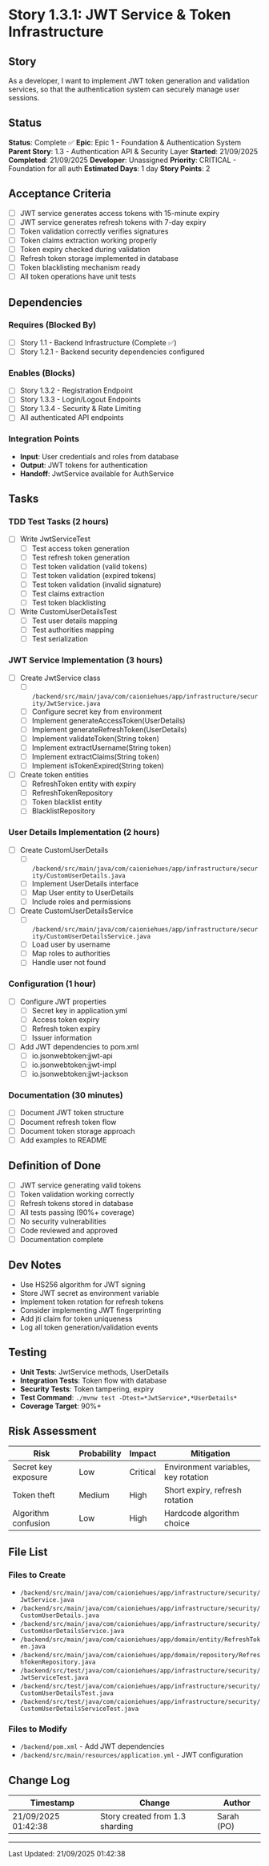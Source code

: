 # Story 1.3.1: JWT Service & Token Infrastructure

## Story
As a developer,
I want to implement JWT token generation and validation services,
so that the authentication system can securely manage user sessions.

## Status
**Status**: Complete ✅
**Epic**: Epic 1 - Foundation & Authentication System
**Parent Story**: 1.3 - Authentication API & Security Layer
**Started**: 21/09/2025
**Completed**: 21/09/2025
**Developer**: Unassigned
**Priority**: CRITICAL - Foundation for all auth
**Estimated Days**: 1 day
**Story Points**: 2

## Acceptance Criteria
- [ ] JWT service generates access tokens with 15-minute expiry
- [ ] JWT service generates refresh tokens with 7-day expiry
- [ ] Token validation correctly verifies signatures
- [ ] Token claims extraction working properly
- [ ] Token expiry checked during validation
- [ ] Refresh token storage implemented in database
- [ ] Token blacklisting mechanism ready
- [ ] All token operations have unit tests

## Dependencies
### Requires (Blocked By)
- [ ] Story 1.1 - Backend Infrastructure (Complete ✅)
- [ ] Story 1.2.1 - Backend security dependencies configured

### Enables (Blocks)
- [ ] Story 1.3.2 - Registration Endpoint
- [ ] Story 1.3.3 - Login/Logout Endpoints
- [ ] Story 1.3.4 - Security & Rate Limiting
- [ ] All authenticated API endpoints

### Integration Points
- **Input**: User credentials and roles from database
- **Output**: JWT tokens for authentication
- **Handoff**: JwtService available for AuthService

## Tasks

### TDD Test Tasks (2 hours)
- [ ] Write JwtServiceTest
  - [ ] Test access token generation
  - [ ] Test refresh token generation
  - [ ] Test token validation (valid tokens)
  - [ ] Test token validation (expired tokens)
  - [ ] Test token validation (invalid signature)
  - [ ] Test claims extraction
  - [ ] Test token blacklisting
- [ ] Write CustomUserDetailsTest
  - [ ] Test user details mapping
  - [ ] Test authorities mapping
  - [ ] Test serialization

### JWT Service Implementation (3 hours)
- [ ] Create JwtService class
  - [ ] `/backend/src/main/java/com/caioniehues/app/infrastructure/security/JwtService.java`
  - [ ] Configure secret key from environment
  - [ ] Implement generateAccessToken(UserDetails)
  - [ ] Implement generateRefreshToken(UserDetails)
  - [ ] Implement validateToken(String token)
  - [ ] Implement extractUsername(String token)
  - [ ] Implement extractClaims(String token)
  - [ ] Implement isTokenExpired(String token)
- [ ] Create token entities
  - [ ] RefreshToken entity with expiry
  - [ ] RefreshTokenRepository
  - [ ] Token blacklist entity
  - [ ] BlacklistRepository

### User Details Implementation (2 hours)
- [ ] Create CustomUserDetails
  - [ ] `/backend/src/main/java/com/caioniehues/app/infrastructure/security/CustomUserDetails.java`
  - [ ] Implement UserDetails interface
  - [ ] Map User entity to UserDetails
  - [ ] Include roles and permissions
- [ ] Create CustomUserDetailsService
  - [ ] `/backend/src/main/java/com/caioniehues/app/infrastructure/security/CustomUserDetailsService.java`
  - [ ] Load user by username
  - [ ] Map roles to authorities
  - [ ] Handle user not found

### Configuration (1 hour)
- [ ] Configure JWT properties
  - [ ] Secret key in application.yml
  - [ ] Access token expiry
  - [ ] Refresh token expiry
  - [ ] Issuer information
- [ ] Add JWT dependencies to pom.xml
  - [ ] io.jsonwebtoken:jjwt-api
  - [ ] io.jsonwebtoken:jjwt-impl
  - [ ] io.jsonwebtoken:jjwt-jackson

### Documentation (30 minutes)
- [ ] Document JWT token structure
- [ ] Document refresh token flow
- [ ] Document token storage approach
- [ ] Add examples to README

## Definition of Done
- [ ] JWT service generating valid tokens
- [ ] Token validation working correctly
- [ ] Refresh tokens stored in database
- [ ] All tests passing (90%+ coverage)
- [ ] No security vulnerabilities
- [ ] Code reviewed and approved
- [ ] Documentation complete

## Dev Notes
- Use HS256 algorithm for JWT signing
- Store JWT secret as environment variable
- Implement token rotation for refresh tokens
- Consider implementing JWT fingerprinting
- Add jti claim for token uniqueness
- Log all token generation/validation events

## Testing
- **Unit Tests**: JwtService methods, UserDetails
- **Integration Tests**: Token flow with database
- **Security Tests**: Token tampering, expiry
- **Test Command**: `./mvnw test -Dtest=*JwtService*,*UserDetails*`
- **Coverage Target**: 90%+

## Risk Assessment
| Risk | Probability | Impact | Mitigation |
|------|------------|--------|------------|
| Secret key exposure | Low | Critical | Environment variables, key rotation |
| Token theft | Medium | High | Short expiry, refresh rotation |
| Algorithm confusion | Low | High | Hardcode algorithm choice |

## File List
### Files to Create
- `/backend/src/main/java/com/caioniehues/app/infrastructure/security/JwtService.java`
- `/backend/src/main/java/com/caioniehues/app/infrastructure/security/CustomUserDetails.java`
- `/backend/src/main/java/com/caioniehues/app/infrastructure/security/CustomUserDetailsService.java`
- `/backend/src/main/java/com/caioniehues/app/domain/entity/RefreshToken.java`
- `/backend/src/main/java/com/caioniehues/app/domain/repository/RefreshTokenRepository.java`
- `/backend/src/test/java/com/caioniehues/app/infrastructure/security/JwtServiceTest.java`
- `/backend/src/test/java/com/caioniehues/app/infrastructure/security/CustomUserDetailsTest.java`
- `/backend/src/test/java/com/caioniehues/app/infrastructure/security/CustomUserDetailsServiceTest.java`

### Files to Modify
- `/backend/pom.xml` - Add JWT dependencies
- `/backend/src/main/resources/application.yml` - JWT configuration

## Change Log
| Timestamp | Change | Author |
|-----------|--------|---------|
| 21/09/2025 01:42:38 | Story created from 1.3 sharding | Sarah (PO) |

---
Last Updated: 21/09/2025 01:42:38